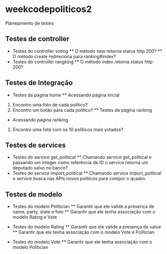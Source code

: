 # weekcodepoliticos2
Planejamento de testes

## Testes de controller
* Testes do controller voting
** O método new retorna status http 200?
** O método create redireciona para ranking#index?
* Testes do controller rangking
** O método index retorna status http 200?

## Testes de Integração 

* Testes da página home
**  Acessando página inicial 
1. Encontro uma foto de cada político?
2. Encontro um botão para cada político?
** Testes da página ranking
* Acessando página ranking
1. Encontro uma lista com os 10 políticos mais votados?

## Testes de services
* Testes do service get_political
** Chamando service get_political e passando um integer como referência de ID o service retorna um deputado salvo no banco? 
* Testes do service import_political
** Chamando service import_political o service busca nas APIs novos políticos para compor o quadro.

## Testes de modelo
* Testes do modelo Politician
** Garantir que ele valide a presença de name, party, state e foto
** Garantir que ele tenha associação com o modelo Rating e Vote

* Testes do modelo Rating
** Garantir que ele valide a presença de value
** Garantir que ele tenha associação com o modelo Vote e Politician

* Testes do modelo Vote
** Garantir que ele tenha associação com o modelo Politician
